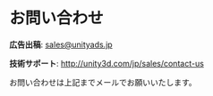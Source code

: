 # お問い合わせ

**広告出稿**: sales@unityads.jp

**技術サポート**: http://unity3d.com/jp/sales/contact-us

お問い合わせは上記までメールでお願いいたします。